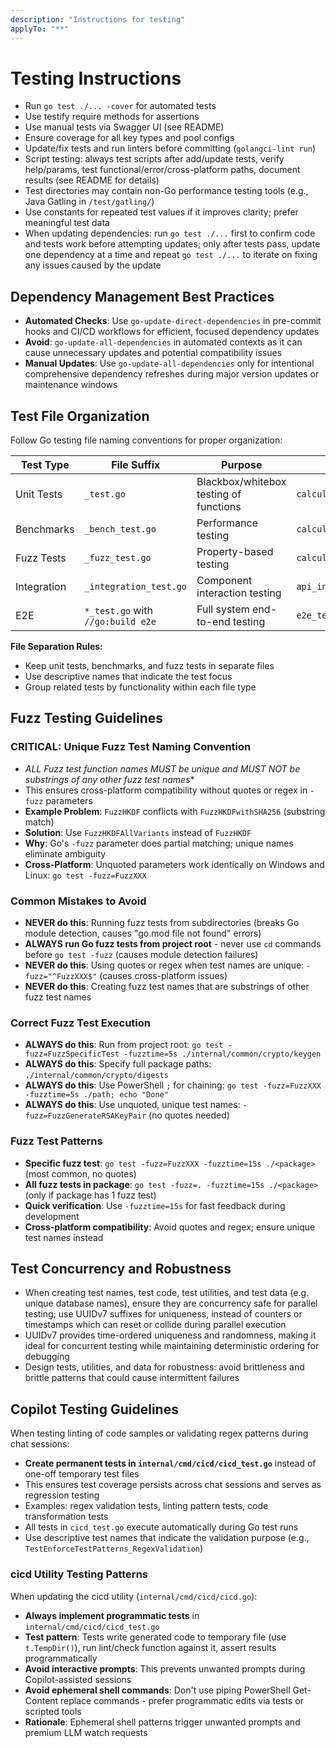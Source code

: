 ```yaml
---
description: "Instructions for testing"
applyTo: "**"
---
```

# Testing Instructions

- Run `go test ./... -cover` for automated tests
- Use testify require methods for assertions
- Use manual tests via Swagger UI (see README)
- Ensure coverage for all key types and pool configs
- Update/fix tests and run linters before committing (`golangci-lint run`)
- Script testing: always test scripts after add/update tests, verify help/params, test functional/error/cross-platform paths, document results (see README for details)
- Test directories may contain non-Go performance testing tools (e.g., Java Gatling in `/test/gatling/`)
- Use constants for repeated test values if it improves clarity; prefer meaningful test data
- When updating dependencies: run `go test ./...` first to confirm code and tests work before attempting updates; only after tests pass, update one dependency at a time and repeat `go test ./...` to iterate on fixing any issues caused by the update

## Dependency Management Best Practices

- **Automated Checks**: Use `go-update-direct-dependencies` in pre-commit hooks and CI/CD workflows for efficient, focused dependency updates
- **Avoid**: `go-update-all-dependencies` in automated contexts as it can cause unnecessary updates and potential compatibility issues
- **Manual Updates**: Use `go-update-all-dependencies` only for intentional comprehensive dependency refreshes during major version updates or maintenance windows

## Test File Organization

Follow Go testing file naming conventions for proper organization:

| Test Type | File Suffix | Purpose | Example |
|-----------|-------------|---------|---------|
| Unit Tests | `_test.go` | Blackbox/whitebox testing of functions | `calculator_test.go` |
| Benchmarks | `_bench_test.go` | Performance testing | `calculator_bench_test.go` |
| Fuzz Tests | `_fuzz_test.go` | Property-based testing | `calculator_fuzz_test.go` |
| Integration | `_integration_test.go` | Component interaction testing | `api_integration_test.go` |
| E2E | `*_test.go` with `//go:build e2e` | Full system end-to-end testing | `e2e_test.go` |

**File Separation Rules:**
- Keep unit tests, benchmarks, and fuzz tests in separate files
- Use descriptive names that indicate the test focus
- Group related tests by functionality within each file type

## Fuzz Testing Guidelines

### CRITICAL: Unique Fuzz Test Naming Convention
- **ALL Fuzz* test function names MUST be unique and MUST NOT be substrings of any other fuzz test names**
- This ensures cross-platform compatibility without quotes or regex in `-fuzz` parameters
- **Example Problem**: `FuzzHKDF` conflicts with `FuzzHKDFwithSHA256` (substring match)
- **Solution**: Use `FuzzHKDFAllVariants` instead of `FuzzHKDF`
- **Why**: Go's `-fuzz` parameter does partial matching; unique names eliminate ambiguity
- **Cross-Platform**: Unquoted parameters work identically on Windows and Linux: `go test -fuzz=FuzzXXX`

### Common Mistakes to Avoid
- **NEVER do this**: Running fuzz tests from subdirectories (breaks Go module detection, causes "go.mod file not found" errors)
- **ALWAYS run Go fuzz tests from project root** - never use `cd` commands before `go test -fuzz` (causes module detection failures)
- **NEVER do this**: Using quotes or regex when test names are unique: `-fuzz="^FuzzXXX$"` (causes cross-platform issues)
- **NEVER do this**: Creating fuzz test names that are substrings of other fuzz test names

### Correct Fuzz Test Execution
- **ALWAYS do this**: Run from project root: `go test -fuzz=FuzzSpecificTest -fuzztime=5s ./internal/common/crypto/keygen`
- **ALWAYS do this**: Specify full package paths: `./internal/common/crypto/digests`
- **ALWAYS do this**: Use PowerShell `;` for chaining: `go test -fuzz=FuzzXXX -fuzztime=5s ./path; echo "Done"`
- **ALWAYS do this**: Use unquoted, unique test names: `-fuzz=FuzzGenerateRSAKeyPair` (no quotes needed)

### Fuzz Test Patterns
- **Specific fuzz test**: `go test -fuzz=FuzzXXX -fuzztime=15s ./<package>` (most common, no quotes)
- **All fuzz tests in package**: `go test -fuzz=. -fuzztime=15s ./<package>` (only if package has 1 fuzz test)
- **Quick verification**: Use `-fuzztime=15s` for fast feedback during development
- **Cross-platform compatibility**: Avoid quotes and regex; ensure unique test names instead

## Test Concurrency and Robustness

- When creating test names, test code, test utilities, and test data (e.g. unique database names), ensure they are concurrency safe for parallel testing; use UUIDv7 suffixes for uniqueness, instead of counters or timestamps which can reset or collide during parallel execution
- UUIDv7 provides time-ordered uniqueness and randomness, making it ideal for concurrent testing while maintaining deterministic ordering for debugging
- Design tests, utilities, and data for robustness: avoid brittleness and brittle patterns that could cause intermittent failures

## Copilot Testing Guidelines

When testing linting of code samples or validating regex patterns during chat sessions:

- **Create permanent tests in `internal/cmd/cicd/cicd_test.go`** instead of one-off temporary test files
- This ensures test coverage persists across chat sessions and serves as regression testing
- Examples: regex validation tests, linting pattern tests, code transformation tests
- All tests in `cicd_test.go` execute automatically during Go test runs
- Use descriptive test names that indicate the validation purpose (e.g., `TestEnforceTestPatterns_RegexValidation`)

### cicd Utility Testing Patterns

When updating the cicd utility (`internal/cmd/cicd/cicd.go`):

- **Always implement programmatic tests** in `internal/cmd/cicd/cicd_test.go`
- **Test pattern**: Tests write generated code to temporary file (use `t.TempDir()`), run lint/check function against it, assert results programmatically
- **Avoid interactive prompts**: This prevents unwanted prompts during Copilot-assisted sessions
- **Avoid ephemeral shell commands**: Don't use piping PowerShell Get-Content replace commands - prefer programmatic edits via tests or scripted tools
- **Rationale**: Ephemeral shell patterns trigger unwanted prompts and premium LLM watch requests
